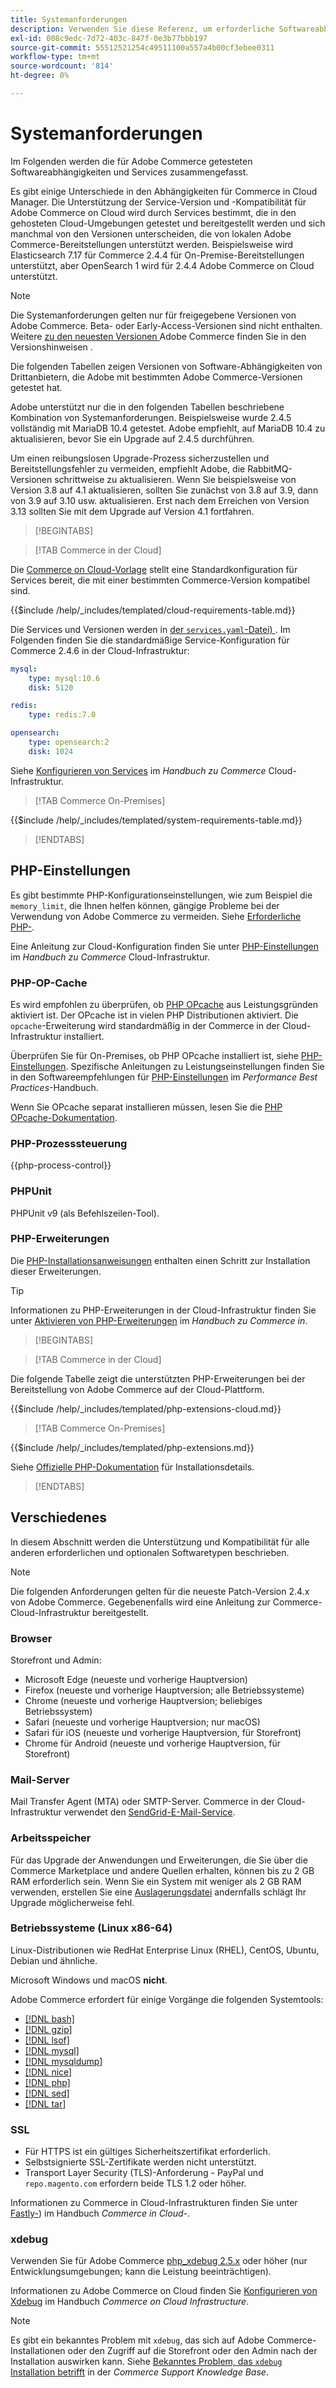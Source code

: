 ```yaml
---
title: Systemanforderungen
description: Verwenden Sie diese Referenz, um erforderliche Softwareabhängigkeiten zu identifizieren, die mit Adobe Commerce-Versionen getestet wurden.
exl-id: 008c9edc-7d72-403c-847f-0e3b77bbb197
source-git-commit: 55512521254c49511100a557a4b00cf3ebee0311
workflow-type: tm+mt
source-wordcount: '814'
ht-degree: 0%

---
```


# Systemanforderungen

Im Folgenden werden die für Adobe Commerce getesteten Softwareabhängigkeiten und Services zusammengefasst.

Es gibt einige Unterschiede in den Abhängigkeiten für Commerce in Cloud Manager. Die Unterstützung der Service-Version und -Kompatibilität für Adobe Commerce on Cloud wird durch Services bestimmt, die in den gehosteten Cloud-Umgebungen getestet und bereitgestellt werden und sich manchmal von den Versionen unterscheiden, die von lokalen Adobe Commerce-Bereitstellungen unterstützt werden. Beispielsweise wird Elasticsearch 7.17 für Commerce 2.4.4 für On-Premise-Bereitstellungen unterstützt, aber OpenSearch 1 wird für 2.4.4 Adobe Commerce on Cloud unterstützt.

>[!NOTE]
>
>Die Systemanforderungen gelten nur für freigegebene Versionen von Adobe Commerce. Beta- oder Early-Access-Versionen sind nicht enthalten. Weitere [ zu den neuesten Versionen ](../release/release-notes/overview.md) Adobe Commerce finden Sie in den Versionshinweisen .

Die folgenden Tabellen zeigen Versionen von Software-Abhängigkeiten von Drittanbietern, die Adobe mit bestimmten Adobe Commerce-Versionen getestet hat.

Adobe unterstützt nur die in den folgenden Tabellen beschriebene Kombination von Systemanforderungen. Beispielsweise wurde 2.4.5 vollständig mit MariaDB 10.4 getestet. Adobe empfiehlt, auf MariaDB 10.4 zu aktualisieren, bevor Sie ein Upgrade auf 2.4.5 durchführen.

Um einen reibungslosen Upgrade-Prozess sicherzustellen und Bereitstellungsfehler zu vermeiden, empfiehlt Adobe, die RabbitMQ-Versionen schrittweise zu aktualisieren. Wenn Sie beispielsweise von Version 3.8 auf 4.1 aktualisieren, sollten Sie zunächst von 3.8 auf 3.9, dann von 3.9 auf 3.10 usw. aktualisieren. Erst nach dem Erreichen von Version 3.13 sollten Sie mit dem Upgrade auf Version 4.1 fortfahren.

>[!BEGINTABS]

>[!TAB Commerce in der Cloud]

Die [Commerce on Cloud-Vorlage](https://github.com/magento/magento-cloud) stellt eine Standardkonfiguration für Services bereit, die mit einer bestimmten Commerce-Version kompatibel sind.

{{$include /help/_includes/templated/cloud-requirements-table.md}}

Die Services und Versionen werden in [der `services.yaml`-Datei) ](https://github.com/magento/magento-cloud/blob/master/.magento/services.yaml). Im Folgenden finden Sie die standardmäßige Service-Konfiguration für Commerce 2.4.6 in der Cloud-Infrastruktur:

```yaml
mysql:
    type: mysql:10.6
    disk: 5120

redis:
    type: redis:7.0

opensearch:
    type: opensearch:2
    disk: 1024
```

Siehe [Konfigurieren von Services](https://experienceleague.adobe.com/docs/commerce-cloud-service/user-guide/configure/service/services-yaml.html?lang=de) im _Handbuch zu Commerce_ Cloud-Infrastruktur.

>[!TAB Commerce On-Premises]

{{$include /help/_includes/templated/system-requirements-table.md}}

>[!ENDTABS]

## PHP-Einstellungen

Es gibt bestimmte PHP-Konfigurationseinstellungen, wie zum Beispiel die `memory_limit`, die Ihnen helfen können, gängige Probleme bei der Verwendung von Adobe Commerce zu vermeiden. Siehe [Erforderliche PHP-](prerequisites/php-settings.md).

Eine Anleitung zur Cloud-Konfiguration finden Sie unter [PHP-Einstellungen](https://experienceleague.adobe.com/docs/commerce-cloud-service/user-guide/configure/app/php-settings.html?lang=de) im _Handbuch zu Commerce_ Cloud-Infrastruktur.

### PHP-OP-Cache

Es wird empfohlen zu überprüfen, ob [PHP OPcache](https://www.php.net/manual/en/intro.opcache.php) aus Leistungsgründen aktiviert ist. Der OPcache ist in vielen PHP Distributionen aktiviert. Die `opcache`-Erweiterung wird standardmäßig in der Commerce in der Cloud-Infrastruktur installiert.

Überprüfen Sie für On-Premises, ob PHP OPcache installiert ist, siehe [PHP-Einstellungen](prerequisites/php-settings.md). Spezifische Anleitungen zu Leistungseinstellungen finden Sie in den Softwareempfehlungen für [PHP-Einstellungen](https://experienceleague.adobe.com/docs/commerce-operations/performance-best-practices/software.html?lang=de#php-settings) im _Performance Best Practices_-Handbuch.

Wenn Sie OPcache separat installieren müssen, lesen Sie die [PHP OPcache-Dokumentation](https://www.php.net/manual/en/opcache.setup.php).

### PHP-Prozesssteuerung

{{php-process-control}}

### PHPUnit

PHPUnit v9 (als Befehlszeilen-Tool).

### PHP-Erweiterungen

Die [PHP-Installationsanweisungen](prerequisites/php-settings.md) enthalten einen Schritt zur Installation dieser Erweiterungen.

>[!TIP]
>
>Informationen zu PHP-Erweiterungen in der Cloud-Infrastruktur finden Sie unter [Aktivieren von PHP-Erweiterungen](https://experienceleague.adobe.com/docs/commerce-cloud-service/user-guide/configure/app/php-settings.html?lang=de#enable-extensions) im _Handbuch zu Commerce in_.

>[!BEGINTABS]

>[!TAB Commerce in der Cloud]

Die folgende Tabelle zeigt die unterstützten PHP-Erweiterungen bei der Bereitstellung von Adobe Commerce auf der Cloud-Plattform.

{{$include /help/_includes/templated/php-extensions-cloud.md}}

>[!TAB Commerce On-Premises]

{{$include /help/_includes/templated/php-extensions.md}}

Siehe [Offizielle PHP-Dokumentation](https://www.php.net/manual/en/extensions.php) für Installationsdetails.

>[!ENDTABS]

## Verschiedenes

In diesem Abschnitt werden die Unterstützung und Kompatibilität für alle anderen erforderlichen und optionalen Softwaretypen beschrieben.

>[!NOTE]
>
>Die folgenden Anforderungen gelten für die neueste Patch-Version 2.4.x von Adobe Commerce. Gegebenenfalls wird eine Anleitung zur Commerce-Cloud-Infrastruktur bereitgestellt.

### Browser

Storefront und Admin:

- Microsoft Edge (neueste und vorherige Hauptversion)
- Firefox (neueste und vorherige Hauptversion; alle Betriebssysteme)
- Chrome (neueste und vorherige Hauptversion; beliebiges Betriebssystem)
- Safari (neueste und vorherige Hauptversion; nur macOS)
- Safari für iOS (neueste und vorherige Hauptversion, für Storefront)
- Chrome für Android (neueste und vorherige Hauptversion, für Storefront)

### Mail-Server

Mail Transfer Agent (MTA) oder SMTP-Server. Commerce in der Cloud-Infrastruktur verwendet den [SendGrid-E-Mail-Service](https://experienceleague.adobe.com/docs/commerce-cloud-service/user-guide/project/sendgrid.html?lang=de).

### Arbeitsspeicher

Für das Upgrade der Anwendungen und Erweiterungen, die Sie über die Commerce Marketplace und andere Quellen erhalten, können bis zu 2 GB RAM erforderlich sein. Wenn Sie ein System mit weniger als 2 GB RAM verwenden, erstellen Sie eine [Auslagerungsdatei](https://support.magento.com/hc/en-us/articles/360032980432) andernfalls schlägt Ihr Upgrade möglicherweise fehl.

### Betriebssysteme (Linux x86-64)

Linux-Distributionen wie RedHat Enterprise Linux (RHEL), CentOS, Ubuntu, Debian und ähnliche.

Microsoft Windows und macOS **nicht**.

Adobe Commerce erfordert für einige Vorgänge die folgenden Systemtools:

- [[!DNL bash]](https://www.gnu.org/software/bash/)
- [[!DNL gzip]](https://www.gzip.org/)
- [[!DNL lsof]](https://linux.die.net/man/8/lsof)
- [[!DNL mysql]](https://www.mysql.com/)
- [[!DNL mysqldump]](https://dev.mysql.com/doc/refman/8.0/en/mysqldump.html)
- [[!DNL nice]](https://linux.die.net/man/1/nice)
- [[!DNL php]](https://www.php.net/)
- [[!DNL sed]](https://www.gnu.org/software/sed/manual/sed.html)
- [[!DNL tar]](https://linux.die.net/man/1/tar)

### SSL

- Für HTTPS ist ein gültiges Sicherheitszertifikat erforderlich.
- Selbstsignierte SSL-Zertifikate werden nicht unterstützt.
- Transport Layer Security (TLS)-Anforderung - PayPal und `repo.magento.com` erfordern beide TLS 1.2 oder höher.

Informationen zu Commerce in Cloud-Infrastrukturen finden Sie unter [Fastly-](https://experienceleague.adobe.com/docs/commerce-cloud-service/user-guide/cdn/setup-fastly/fastly-configuration.html?lang=de)) im Handbuch _Commerce in Cloud-_.

### xdebug

Verwenden Sie für Adobe Commerce [php_xdebug 2.5.x](https://xdebug.org/download) oder höher (nur Entwicklungsumgebungen; kann die Leistung beeinträchtigen).

Informationen zu Adobe Commerce on Cloud finden Sie [Konfigurieren von Xdebug](https://experienceleague.adobe.com/docs/commerce-cloud-service/user-guide/develop/test/debug.html?lang=de) im Handbuch _Commerce on Cloud Infrastructure_.

>[!NOTE]
>
>Es gibt ein bekanntes Problem mit `xdebug`, das sich auf Adobe Commerce-Installationen oder den Zugriff auf die Storefront oder den Admin nach der Installation auswirken kann. Siehe [Bekanntes Problem, das `xdebug` Installation betrifft](https://experienceleague.adobe.com/docs/commerce-knowledge-base/kb/troubleshooting/miscellaneous/known-issues-that-affect-installation.html?lang=de) in der _Commerce Support Knowledge Base_.


<!-- Last updated from includes: 2025-08-18 10:08:31 -->
